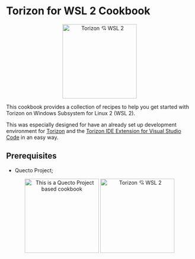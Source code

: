 # Torizon for WSL 2 Cookbook

<p align="center">
    <img
        src="https://docs.toradex.com/114682-torizonloveswsl2512.png?v=1"
        alt="Torizon 💘 WSL 2"
        width="200" />
</p>

This cookbook provides a collection of recipes to help you get started with Torizon on Windows Subsystem for Linux 2 (WSL 2).

This was especially designed for have an already set up development environment for [Torizon](https://www.torizon.io/) and the [Torizon IDE Extension for Visual Studio Code](https://developer.toradex.com/torizon/application-development/ide-extension/) in an easy way.

## Prerequisites

- Quecto Project;

<p align="center">
    <img
        src="https://docs.toradex.com/114683-quectowithbackgroundsmall.png"
        alt="This is a Quecto Project based cookbook"
        width="200" />
    <img
        src="https://docs.toradex.com/114684-nostresslogosmall.png"
        alt="Torizon 💘 WSL 2"
        width="200" />
</p>
